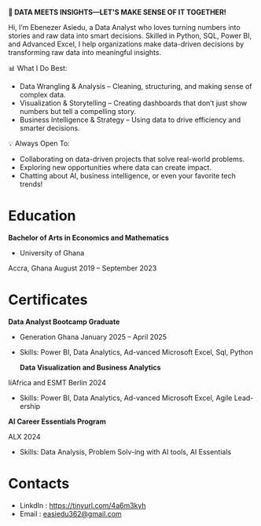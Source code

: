 **🚀 DATA MEETS INSIGHTS—LET'S MAKE SENSE OF IT TOGETHER!**

Hi, I’m Ebenezer Asiedu, a Data Analyst who loves turning numbers into stories and raw data into smart decisions.
Skilled in Python, SQL, Power BI, and Advanced Excel, I help organizations make data-driven decisions by transforming raw data into meaningful insights.

📊 What I Do Best:

- Data Wrangling & Analysis – Cleaning, structuring, and making sense of complex data.
- Visualization & Storytelling – Creating dashboards that don’t just show numbers but tell a compelling story.
-  Business Intelligence & Strategy – Using data to drive efficiency and smarter decisions.

💡 Always Open To:

- Collaborating on data-driven projects that solve real-world problems.
- Exploring new opportunities where data can create impact.
- Chatting about AI, business intelligence, or even your favorite tech trends!

# Education
**Bachelor of Arts in Economics and Mathematics**

- University of Ghana

Accra, Ghana         August 2019 – September 2023
# Certificates

**Data Analyst Bootcamp Graduate**

- Generation Ghana                January 2025 – April 2025
  
- Skills: Power BI, Data Analytics, Ad-vanced Microsoft Excel, Sql, Python

  **Data Visualization and Business Analytics**
  
IiAfrica and ESMT Berlin              2024

- Skills: Power BI, Data Analytics, Ad-vanced Microsoft Excel, Agile Lead-ership

**AI Career Essentials Program**
  
ALX                   2024


- Skills: Data Analysis, Problem Solv-ing with AI tools, AI Essentials

# Contacts
- LinkdIn : https://tinyurl.com/4a6m3kyh
- Email   : easiedu362@gmail.com   



